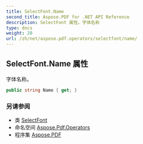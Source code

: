```yaml
---
title: SelectFont.Name
second_title: Aspose.PDF for .NET API Reference
description: SelectFont 属性。字体名称
type: docs
weight: 20
url: /zh/net/aspose.pdf.operators/selectfont/name/
---
```

## SelectFont.Name 属性

字体名称。

```csharp
public string Name { get; }
```

### 另请参阅

* 类 [SelectFont](../)
* 命名空间 [Aspose.Pdf.Operators](../../../aspose.pdf.operators/)
* 程序集 [Aspose.PDF](../../../)